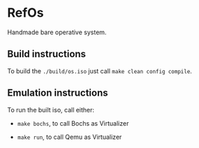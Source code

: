 # RefOs

Handmade bare operative system.

## Build instructions

To build the `./build/os.iso` just call `make clean config compile`.

## Emulation instructions

To run the built iso, call either:

- `make bochs`, to call Bochs as Virtualizer

- `make run`, to call Qemu as Virtualizer
